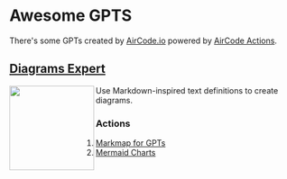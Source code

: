 # Awesome GPTS

There's some GPTs created by [AirCode.io](https://aircode.io) powered by [AirCode Actions](actions).

## [Diagrams Expert](https://chat.openai.com/g/g-ul2UQRl9q-diagrams-expert)

<img align="left" src="https://github.com/AirCodeLabs/Awesome-Actions-and-GPTs/assets/316498/63b41e20-e08d-4fb0-9b3d-6d5600a0d797" width="150">

Use Markdown-inspired text definitions to create diagrams.

### Actions

1. [Markmap for GPTs](/actions/markmap-for-gpts)
2. [Mermaid Charts](actions/mermaid-charts)
